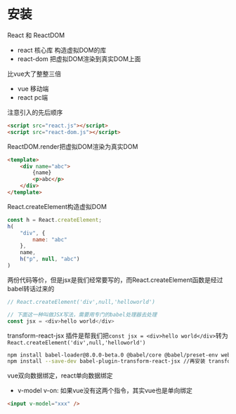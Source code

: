 # 安装

React 和 ReactDOM

- react 核心库 构造虚拟DOM的库
- react-dom 把虚拟DOM渲染到真实DOM上面

比vue大了整整三倍

- vue 移动端
- react pc端

注意引入的先后顺序
```html
<script src="react.js"></script>
<script src="react-dom.js"></script>
```
ReactDOM.render把虚拟DOM渲染为真实DOM
```html
<template>
    <div name="abc">
        {name}
        <p>abc</p>
    </div>
</template>
```
React.createElement构造虚拟DOM
```js
const h = React.createElement;
h(
    "div", {
        name: "abc"
    },
    name,
    h("p", null, "abc")
)
```

两份代码等价，但是jsx是我们经常要写的，而React.createElement函数是经过babel转话过来的
```js
// React.createElement('div',null,'helloworld')

// 下面这一种叫做JSX写法，需要用专门的babel处理器去处理
const jsx = <div>hello world</div>
```
transform-react-jsx 插件是帮我们把`const jsx = <div>hello world</div>`转为`React.createElement('div',null,'helloworld')`
```bash
npm install babel-loader@8.0.0-beta.0 @babel/core @babel/preset-env webpack // 首先安装好 babel 环境
npm install --save-dev babel-plugin-transform-react-jsx //再安装 transform-react-jsx 插件
```

vue双向数据绑定，react单向数据绑定

- v-model v-on: 如果vue没有这两个指令，其实vue也是单向绑定

```html
<input v-model="xxx" />
```
